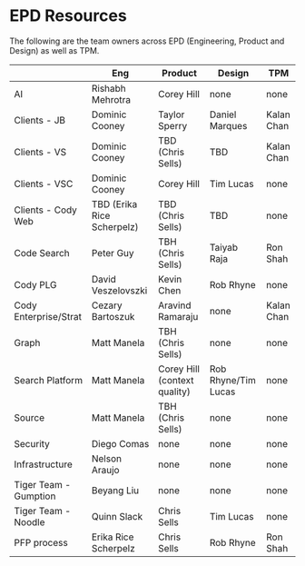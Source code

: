# EPD Resources

The following are the team owners across EPD (Engineering, Product and Design)
as well as TPM.

| | Eng | Product | Design | TPM |
|--|--|--|--|--|
| AI | Rishabh Mehrotra | Corey Hill | none | none |
| Clients - JB | Dominic Cooney | Taylor Sperry | Daniel Marques | Kalan Chan |
| Clients - VS | Dominic Cooney | TBD (Chris Sells) | TBD | Kalan Chan |
| Clients - VSC | Dominic Cooney | Corey Hill | Tim Lucas | none |
| Clients - Cody Web | TBD (Erika Rice Scherpelz) | TBD (Chris Sells) | TBD |none |
| Code Search | Peter Guy | TBH (Chris Sells) | Taiyab Raja | Ron Shah |
| Cody PLG | David Veszelovszki  | Kevin Chen | Rob Rhyne | none |
| Cody Enterprise/Strat | Cezary Bartoszuk | Aravind Ramaraju | none | Kalan Chan |
| Graph | Matt Manela | TBH (Chris Sells) | none | none |
| Search Platform | Matt Manela | Corey Hill (context quality) | Rob Rhyne/Tim Lucas | none |
| Source | Matt Manela | TBH (Chris Sells) | none | none |
| Security | Diego Comas | none | none | none |
| Infrastructure | Nelson Araujo | none | none | none |
| Tiger Team - Gumption | Beyang Liu | none | none | none |
| Tiger Team - Noodle | Quinn Slack | Chris Sells | Tim Lucas | none |
| PFP process | Erika Rice Scherpelz  | Chris Sells | Rob Rhyne | Ron Shah |

